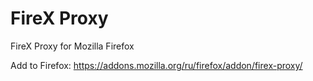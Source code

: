 FireX Proxy
=====

FireX Proxy for Mozilla Firefox

Add to Firefox: https://addons.mozilla.org/ru/firefox/addon/firex-proxy/
